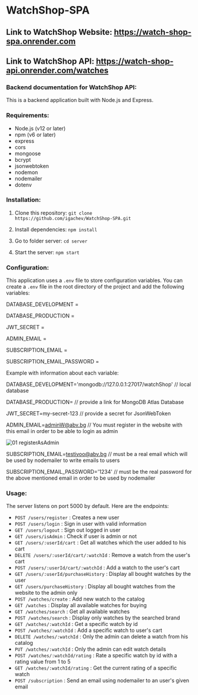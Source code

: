 # WatchShop-SPA

## Link to WatchShop Website: https://watch-shop-spa.onrender.com

## Link to WatchShop API: https://watch-shop-api.onrender.com/watches

### Backend documentation for WatchShop API:

 This is a backend application built with Node.js and Express.
 
 ### Requirements:
 
 - Node.js (v12 or later)
 - npm (v6 or later)
 - express
 - cors
 - mongoose
 - bcrypt
 - jsonwebtoken
 - nodemon
 - nodemailer
 - dotenv


### Installation:

1. Clone this repository: `git clone https://github.com/igachev/WatchShop-SPA.git`

2. Install dependencies: `npm install`
 
3. Go to folder server: `cd server`

4. Start the server: `npm start`


### Configuration:
This application uses a `.env` file to store configuration variables. You can create a `.env` file
in the root directory of the project and add the following variables:

DATABASE_DEVELOPMENT = 

DATABASE_PRODUCTION =

JWT_SECRET =

ADMIN_EMAIL =   

SUBSCRIPTION_EMAIL = 

SUBSCRIPTION_EMAIL_PASSWORD = 

Example with information about each variable:


DATABASE_DEVELOPMENT='mongodb://127.0.0.1:27017/watchShop' // local database


DATABASE_PRODUCTION=  // provide a link for MongoDB Atlas Database


JWT_SECRET=my-secret-123 // provide a secret for JsonWebToken


ADMIN_EMAIL=adminW@abv.bg // You must register in the website with this email in order to be able to login as admin


![01 registerAsAdmin](https://github.com/igachev/WatchShop-SPA/assets/102420254/a4b61b5b-47ed-4639-bb91-49288974c168)

SUBSCRIPTION_EMAIL=testivoo@abv.bg // must be a real email which will be used by nodemailer to write emails to users


SUBSCRIPTION_EMAIL_PASSWORD='1234' // must be the real password for the above mentioned email in order to be used by nodemailer


### Usage:

The server listens on port 5000 by default. Here are the endpoints:


- `POST /users/register` : Creates a new user
- `POST /users/login` : Sign in user with valid information
- `GET /users/logout` : Sign out logged in user
- `GET /users/isAdmin` : Check if user is admin or not
- `GET /users/:userId/cart` : Get all watches which the user added to his cart
- `DELETE /users/:userId/cart/:watchId` : Remove a watch from the user's cart
- `POST /users/:userId/cart/:watchId` : Add a watch to the user's cart
- `GET /users/:userId/purchaseHistory` : Display all bought watches by the user
- `GET /users/purchaseHistory` : Display all bought watches from the website to the admin only
- `POST /watches/create` : Add new watch to the catalog
- `GET /watches` : Display all available watches for buying
- `GET /watches/search` : Get all available watches
- `POST /watches/search` : Display only watches by the searched brand
- `GET /watches/:watchId` : Get a specific watch by id
- `POST /watches/:watchId` : Add a specific watch to user's cart
- `DELETE /watches/:watchId` : Only the admin can delete a watch from his catalog
- `PUT /watches/:watchId` : Only the admin can edit watch details 
- `POST /watches/:watchId/rating` : Rate a specific watch by id with a rating value from 1 to 5
- `GET /watches/:watchId/rating` : Get the current rating of a specific watch
- `POST /subscription` : Send an email using nodemailer to an user's given email
